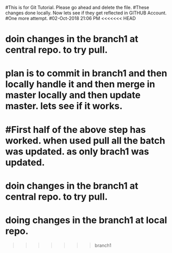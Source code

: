 #This is for Git Tutorial. Please go ahead and delete the file.
#These changes done locally. Now lets see if they get reflected in GITHUB Account.
#One more attempt.
#02-Oct-2018 21:06 PM
<<<<<<< HEAD
# doin changes in the branch1 at central repo. to try pull. 
# plan is to commit in branch1 and then locally handle it and then merge in master locally and then update master. lets see if it works.
#First half of the above step has worked. when used pull all the batch was updated. as only brach1 was updated.
=======
# doin changes in the branch1 at central repo. to try pull.
# doing changes in the branch1 at local repo. 
>>>>>>> branch1
